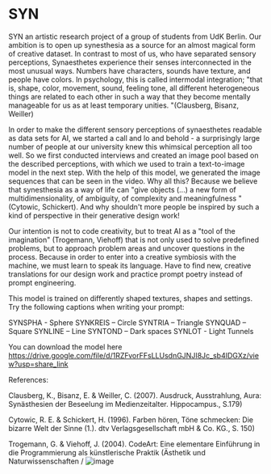 # SYN
SYN an  artistic research project of a group of students from UdK Berlin. Our ambition is to open up synesthesia as a source for an almost magical form of creative dataset. In contrast to most of us, who have separated sensory perceptions, Synaesthetes experience their senses interconnected in the most unusual ways. Numbers have characters, sounds have texture, and people have colors. In psychology, this is called intermodal integration; "that is, shape, color, movement, sound, feeling tone, all different heterogeneous things are related to each other in such a way that they become mentally manageable for us as at least temporary unities. "(Clausberg, Bisanz, Weiller)  
 
In order to make the different sensory perceptions of synaesthetes readable as data sets for AI, we started a call and lo and behold - a surprisingly large number of people at our university knew this whimsical perception all too well. So we first conducted interviews and created an image pool based on the described perceptions, with which we used to train a text-to-image model in the next step. With the help of this model, we generated the image sequences that can be seen in the video. Why all this? Because we believe that synesthesia as a way of life can "give objects (...) a new form of multidimensionality, of ambiguity, of complexity and meaningfulness " (Cytowic, Schickert). And why shouldn't more people be inspired by such a kind of perspective in their generative design work! 
 
Our intention is not to code creativity, but to treat AI as a "tool of the imagination" (Trogemann, Viehoff) that is not only used to solve predefined problems, but to approach problem areas and uncover questions in the process. Because in order to enter into a creative symbiosis with the machine, we must learn to speak its language. Have to find new, creative translations for our design work and practice prompt poetry instead of prompt engineering.

This model is trained on differently shaped textures, shapes and settings. Try the following captions when writing your prompt:

SYNSPHA  - Sphere 
SYNKREIS – Circle 
SYNTRIA – Triangle 
SYNQUAD – Square
SYNLINE – Line
SYNTOND – Dark spaces 
SYNLOT  - Light Tunnels

You can download the model here https://drive.google.com/file/d/1RZFvorFFsLLUsdnGJNJI8Jc_sb4IDGXz/view?usp=share_link 

References: 

Clausberg, K., Bisanz, E. & Weiller, C. (2007). Ausdruck, Ausstrahlung, Aura: Synästhesien der Beseelung im Medienzeitalter. Hippocampus., S.179)

Cytowic, R. E. & Schickert, H. (1996). Farben hören, Töne schmecken: Die bizarre Welt der Sinne (1.). dtv Verlagsgesellschaft mbH & Co. KG., S. 150)

Trogemann, G. & Viehoff, J. (2004). CodeArt: Eine elementare Einführung in die Programmierung als künstlerische Praktik (Ästhetik und Naturwissenschaften / ![image](https://user-images.githubusercontent.com/125774798/228901429-edecb8d3-c98f-4275-b0ec-162b792b15d5.png)

